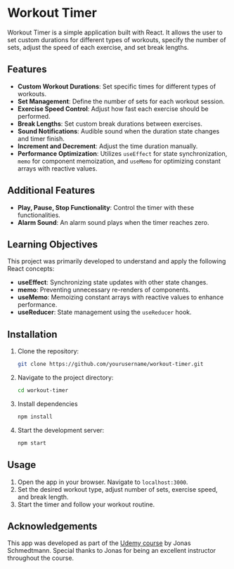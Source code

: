# Workout Timer

Workout Timer is a simple application built with React. It allows the user to set custom durations for different types of workouts, specify the number of sets, adjust the speed of each exercise, and set break lengths.

## Features

- **Custom Workout Durations**: Set specific times for different types of workouts.
- **Set Management**: Define the number of sets for each workout session.
- **Exercise Speed Control**: Adjust how fast each exercise should be performed.
- **Break Lengths**: Set custom break durations between exercises.
- **Sound Notifications**: Audible sound when the duration state changes and timer finish.
- **Increment and Decrement**: Adjust the time duration manually.
- **Performance Optimization**: Utilizes `useEffect` for state synchronization, `memo` for component memoization, and `useMemo` for optimizing constant arrays with reactive values.

## Additional Features
- **Play, Pause, Stop Functionality**: Control the timer with these functionalities.
- **Alarm Sound**: An alarm sound plays when the timer reaches zero.
  
## Learning Objectives

This project was primarily developed to understand and apply the following React concepts:

- **useEffect**: Synchronizing state updates with other state changes.
- **memo**: Preventing unnecessary re-renders of components.
- **useMemo**: Memoizing constant arrays with reactive values to enhance performance.
- **useReducer**: State management using the `useReducer` hook.

## Installation

1. Clone the repository:
   ```bash
   git clone https://github.com/yourusername/workout-timer.git

   ```
2. Navigate to the project directory:

   ```bash
   cd workout-timer

   ```

3. Install dependencies
   ```bash
   npm install

   ```
4. Start the development server:
   ```bash
   npm start
   ```

## Usage

1. Open the app in your browser. Navigate to `localhost:3000`.
2. Set the desired workout type, adjust number of sets, exercise speed, and break length.
3. Start the timer and follow your workout routine.

## Acknowledgements
This app was developed as part of the [Udemy course](https://www.udemy.com/course/the-ultimate-react-course/) by Jonas Schmedtmann. Special thanks to Jonas for being an excellent instructor throughout the course.
